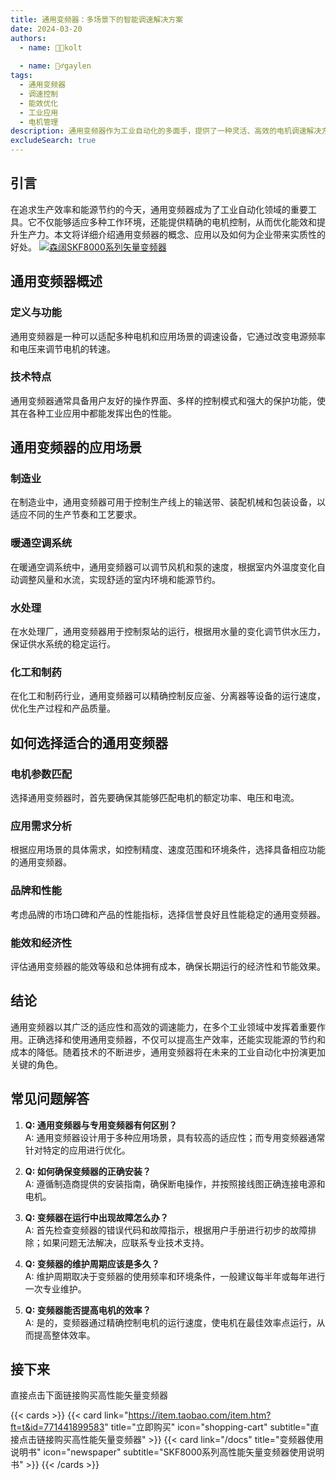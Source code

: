 ```yaml
---
title: 通用变频器：多场景下的智能调速解决方案
date: 2024-03-20
authors:
  - name: 🧑‍💼kolt
   
  - name: 🏌️‍♂️gaylen
tags:
  - 通用变频器
  - 调速控制
  - 能效优化
  - 工业应用
  - 电机管理
description: 通用变频器作为工业自动化的多面手，提供了一种灵活、高效的电机调速解决方案。本文深入探讨通用变频器的特性、应用场景以及如何实现能效优化，助力企业提升电机管理水平。  
excludeSearch: true
---
```



## 引言

在追求生产效率和能源节约的今天，通用变频器成为了工业自动化领域的重要工具。它不仅能够适应多种工作环境，还能提供精确的电机控制，从而优化能效和提升生产力。本文将详细介绍通用变频器的概念、应用以及如何为企业带来实质性的好处。
[![森阔SKF8000系列矢量变频器](/images/6.jpg "森阔SKF8000系列矢量变频器")](https://item.taobao.com/item.htm?ft=t&id=771441899583)
## 通用变频器概述

### 定义与功能
通用变频器是一种可以适配多种电机和应用场景的调速设备，它通过改变电源频率和电压来调节电机的转速。

### 技术特点
通用变频器通常具备用户友好的操作界面、多样的控制模式和强大的保护功能，使其在各种工业应用中都能发挥出色的性能。

## 通用变频器的应用场景

### 制造业
在制造业中，通用变频器可用于控制生产线上的输送带、装配机械和包装设备，以适应不同的生产节奏和工艺要求。

### 暖通空调系统
在暖通空调系统中，通用变频器可以调节风机和泵的速度，根据室内外温度变化自动调整风量和水流，实现舒适的室内环境和能源节约。

### 水处理
在水处理厂，通用变频器用于控制泵站的运行，根据用水量的变化调节供水压力，保证供水系统的稳定运行。

### 化工和制药
在化工和制药行业，通用变频器可以精确控制反应釜、分离器等设备的运行速度，优化生产过程和产品质量。

## 如何选择适合的通用变频器

### 电机参数匹配
选择通用变频器时，首先要确保其能够匹配电机的额定功率、电压和电流。

### 应用需求分析
根据应用场景的具体需求，如控制精度、速度范围和环境条件，选择具备相应功能的通用变频器。

### 品牌和性能
考虑品牌的市场口碑和产品的性能指标，选择信誉良好且性能稳定的通用变频器。

### 能效和经济性
评估通用变频器的能效等级和总体拥有成本，确保长期运行的经济性和节能效果。

## 结论

通用变频器以其广泛的适应性和高效的调速能力，在多个工业领域中发挥着重要作用。正确选择和使用通用变频器，不仅可以提高生产效率，还能实现能源的节约和成本的降低。随着技术的不断进步，通用变频器将在未来的工业自动化中扮演更加关键的角色。

## 常见问题解答

1. **Q: 通用变频器与专用变频器有何区别？**  
   A: 通用变频器设计用于多种应用场景，具有较高的适应性；而专用变频器通常针对特定的应用进行优化。

2. **Q: 如何确保变频器的正确安装？**  
   A: 遵循制造商提供的安装指南，确保断电操作，并按照接线图正确连接电源和电机。

3. **Q: 变频器在运行中出现故障怎么办？**  
   A: 首先检查变频器的错误代码和故障指示，根据用户手册进行初步的故障排除；如果问题无法解决，应联系专业技术支持。

4. **Q: 变频器的维护周期应该是多久？**  
   A: 维护周期取决于变频器的使用频率和环境条件，一般建议每半年或每年进行一次专业维护。

5. **Q: 变频器能否提高电机的效率？**  
   A: 是的，变频器通过精确控制电机的运行速度，使电机在最佳效率点运行，从而提高整体效率。

	
## 接下来

直接点击下面链接购买高性能矢量变频器

{{< cards >}}
  {{< card link="https://item.taobao.com/item.htm?ft=t&id=771441899583" title="立即购买" icon="shopping-cart" subtitle="直接点击链接购买高性能矢量变频器" >}}
  {{< card link="/docs" title="变频器使用说明书" icon="newspaper" subtitle="SKF8000系列高性能矢量变频器使用说明书" >}}
{{< /cards >}}	

